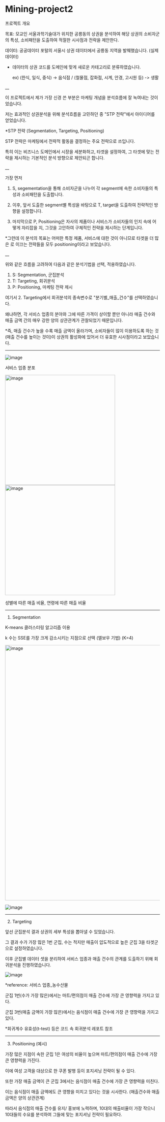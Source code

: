 # Mining-project2

프로젝트 개요

목표: 모교인 서울과학기술대가 위치한 공릉동의 상권을 분석하여 해당 상권의 소비자군의 특성, 소비패턴을 도출하여 적절한 시사점과 전략을 제안한다.

데이터: 공공데이터 포털의 서울시 상권 데이터에서 공릉동 지역을 발췌했습니다. (실제 데이터)

- 데이터의 상권 코드를 도메인에 맞게 새로운 카테고리로 분류하였습니다. 

  ex) (한식, 일식, 중식) -> 음식점 / (철물점, 잡화점, 시계, 안경, 고시원 등) -> 생활
  
__

이 프로젝트에서 제가 가장 신경 쓴 부분은 마케팅 개념을 분석흐름에 잘 녹여내는 것이었습니다.

저는 효과적인 상권분석을 위해 분석흐름을 고민하던 중 "STP 전략"에서 아이디어를 얻었습니다.

*STP 전략 (Segmentation, Targeting, Positioning)

STP 전략은 마케팅에서 전략적 활동을 결정하는 주요 전략으로 쓰입니다.

특히 이는 비즈니스 도메인에서 시장을 세분화하고, 타겟을 설정하여, 그 타겟에 맞는 전략을 제시하는 기본적인 분석 방향으로 제안되곤 합니다.

__

가장 먼저 

1. S, segementation을 통해 소비자군을 나누어 각 segment에 속한 소비자들의 특성과 소비패턴을 도출합니다.

2. 이후, 앞서 도출한 segment별 특성을 바탕으로 T, target을 도출하여 전략적인 방향을 설정합니다.

3. 마지막으로 P, Positioning은 자사의 제품이나 서비스가 소비자들의 인지 속에 어떻게 자리잡을 지, 그것을 고안하여 구체적인 전략을 제시하는 단계입니다.

*그런데 이 분석의 목표는 어떠한 특정 제품, 서비스에 대한 것이 아니므로 타겟을 더 많은 로 이끄는 전략들을 모두 positioning이라고 보았습니다.

__

위와 같은 흐름을 고려하여 다음과 같은 분석기법을 선택, 적용하였습니다.

1. S: Segmentation, 군집분석
2. T: Targeting, 회귀분석
3. P: Positioning, 마케팅 전략 제시

여기서 2. Targeting에서 회귀분석의 종속변수로 "분기별_매출_건수"를 선택하였습니다.

왜냐하면, 각 서비스 업종의 분야와 그에 따른 가격이 상이할 뿐만 아니라 매출 건수와 매출 금액 간의 매우 강한 양의 상관관계가 관찰되었기 때문입니다.

*즉, 매출 건수가 높을 수록 매출 금액이 올라가며, 소비자들이 많이 이용하도록 하는 것(매출 건수를 높이는 것이)이 상권의 활성화에 있어서 더 유효한 시사점이라고 보았습니다.

__________

![image](https://user-images.githubusercontent.com/121419113/218437083-3e9833e4-a5c3-4a9f-87e2-2a3235e0f186.png)

서비스 업종 분포 

<img width="358" alt="image" src="https://user-images.githubusercontent.com/121419113/218412663-58708915-ea06-4741-835f-bc122478b6fb.png"> <img width="358" alt="image" src="https://user-images.githubusercontent.com/121419113/218412724-9e91f8c1-8064-44fa-ad1f-45467b43d048.png">


성별에 따른 매출 비율,   연령에 따른 매출 비율


__________

1. Segmentation

K-means 클러스터링 알고리즘 이용

k 수는 SSE를 가장 크게 감소시키는 지점으로 선택 (엘보우 기법) (K=4) 

<img width="830" alt="image" src="https://user-images.githubusercontent.com/121419113/218412310-a572f964-823b-4967-9f14-e0eb0bd10061.png">

![image](https://user-images.githubusercontent.com/121419113/218440432-587ecf55-b24b-4f70-88be-f0cac0589bd7.png)

__________

2. Targeting

앞선 군집분석 결과 상권의 세부 특성을 뽑아낼 수 있었습니다.

그 결과 수가 가장 많은 1번 군집, 수는 적지만 매출이 압도적으로 높은 군집 3을 타겟군으로 설정하였습니다.

이후 군집별 데이터 셋을 분리하여 서비스 업종과 매출 건수의 관계를 도출하기 위해 회귀분석을 진행하였습니다.

![image](https://user-images.githubusercontent.com/121419113/218442433-ed746e0e-f128-4428-bfcf-d6ec49319e78.png)

*reference: 서비스 업종_농수산물

군집 1번(수가 가장 많은)에서는 마트/편의점이 매출 건수에 가장 큰 영향력을 가지고 있다.

군집 3번(매출 금액이 가장 많은)에서는 음식점이 매출 건수에 가장 큰 영향력을 가지고 있다.

*회귀계수 유효성(t-test) 등은 코드 속 회귀분석 레포트 참조
__________

3. Positioning (예시)

가장 많은 지점이 속한 군집 1은 여성의 비율이 높으며 마트/편의점이 매출 건수에 가장 큰 영향력을 가진다.

이에 여성 고객을 대상으로 한 쿠폰 발행 등이 포지셔닝 전략이 될 수 있다.

또한 가장 매출 금액이 큰 군집 3에서는 음식점이 매출 건수에 가장 큰 영향력을 미친다.

이는 음식점이 매출 금액에도 큰 영향을 미치고 있다는 것을 시사한다. (매출건수와 매출금액은 양의 상관관계)

따라서 음식점의 매출 건수를 유지/ 홍보에 노력하며, 10대의 매출비율이 가장 작으니 10대들의 수요를 분석하여 그들에 맞는 포지셔닝 전략이 필요하다.


